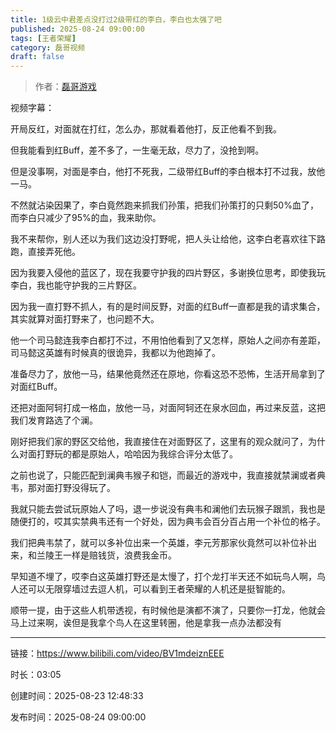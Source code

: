 ```yaml
---
title: 1级云中君差点没打过2级带红的李白，李白也太强了吧
published: 2025-08-24 09:00:00
tags: [王者荣耀]
category: 磊哥视频
draft: false
---
```



> 作者：[磊哥游戏](https://space.bilibili.com/268941858)

视频字幕：

开局反红，对面就在打红，怎么办，那就看着他打，反正他看不到我。

但我能看到红Buff，差不多了，一生毫无敌，尽力了，没抢到啊。

但是没事啊，对面是李白，他打不死我，二级带红Buff的李白根本打不过我，放他一马。

不然就沾染因果了，李白竟然跑来抓我们孙策，把我们孙策打的只剩50%血了，而李白只减少了95%的血，我来助你。

我不来帮你，别人还以为我们这边没打野呢，把人头让给他，这李白老喜欢往下路跑，直接弄死他。

因为我要入侵他的蓝区了，现在我要守护我的四片野区，多谢换位思考，即使我玩李白，我也能守护我的三片野区。

因为我一直打野不抓人，有的是时间反野，对面的红Buff一直都是我的请求集合，其实就算对面打野来了，也问题不大。

他一个司马懿连我李白都打不过，不用怕他看到了又怎样，原始人之间亦有差距，司马懿这英雄有时候真的很诡异，我都以为他跑掉了。

准备尽力了，放他一马，结果他竟然还在原地，你看这恐不恐怖，生活开局拿到了对面红Buff。

还把对面阿轲打成一格血，放他一马，对面阿轲还在泉水回血，再过来反蓝，这把我们发育路选了个澜。

刚好把我们家的野区交给他，我直接住在对面野区了，这里有的观众就问了，为什么对面打野玩的都是原始人，哈哈因为我综合评分太低了。

之前也说了，只能匹配到澜典韦猴子和铠，而最近的游戏中，我直接就禁澜或者典韦，那对面打野没得玩了。

我就只能去尝试玩原始人了吗，退一步说没有典韦和澜他们去玩猴子跟凯，我也是随便打的，哎其实禁典韦还有一个好处，因为典韦会百分百占用一个补位的格子。

我们把典韦禁了，就可以多补位出来一个英雄，李元芳那家伙竟然可以补位补出来，和兰陵王一样是赔钱货，浪费我金币。

早知道不埋了，哎李白这英雄打野还是太慢了，打个龙打半天还不如玩鸟人啊，鸟人还可以无限穿墙过去逗人机，可以看到王者荣耀的人机还是挺智能的。

顺带一提，由于这些人机带透视，有时候他是演都不演了，只要你一打龙，他就会马上过来啊，诶但是我拿个鸟人在这里转圈，他是拿我一点办法都没有

---

链接：https://www.bilibili.com/video/BV1mdeiznEEE

时长：03:05

创建时间：2025-08-23 12:48:33

发布时间：2025-08-24 09:00:00

